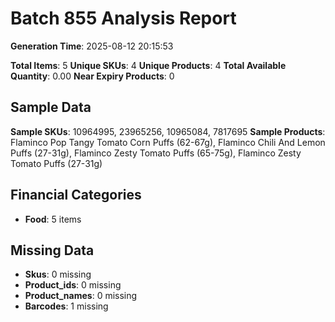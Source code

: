 # Batch 855 Analysis Report

**Generation Time**: 2025-08-12 20:15:53

**Total Items**: 5
**Unique SKUs**: 4
**Unique Products**: 4
**Total Available Quantity**: 0.00
**Near Expiry Products**: 0

## Sample Data
**Sample SKUs**: 10964995, 23965256, 10965084, 7817695
**Sample Products**: Flaminco Pop Tangy Tomato Corn Puffs (62-67g), Flaminco Chili And Lemon Puffs (27-31g), Flaminco Zesty Tomato Puffs (65-75g), Flaminco Zesty Tomato Puffs (27-31g)

## Financial Categories
- **Food**: 5 items

## Missing Data
- **Skus**: 0 missing
- **Product_ids**: 0 missing
- **Product_names**: 0 missing
- **Barcodes**: 1 missing
